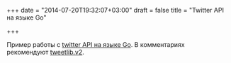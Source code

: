+++
date = "2014-07-20T19:32:07+03:00"
draft = false
title = "Twitter API на языке Go"

+++

<p>Пример работы с <a href="http://whizdumb.me/2014/07/19/post-a-status-update-on-twitter/">twitter API на языке Go</a>. В комментариях рекомендуют&nbsp;<a href="http://gopkg.in/tweetlib.v2">tweetlib.v2</a>.</p>

